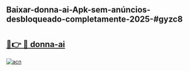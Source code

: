 ## Baixar-donna-ai-Apk-sem-anúncios-desbloqueado-completamente-2025-#gyzc8

# <h2><a href="https://ainizakaria.my?title=donna-ai&ref=20M">🔗👉 🔴 donna-ai</a></h2>

[![acn](https://github.com/user-attachments/assets/0f9c940e-d8b0-45ae-aac7-cd30a18b3e1c)](https://ainizakaria.my?title=donna-ai&ref=20M)


